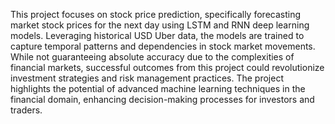 This project focuses on stock price prediction, specifically forecasting market stock prices for the next day using LSTM and RNN deep learning models. Leveraging historical USD Uber data, the models are trained to capture temporal patterns and dependencies in stock market movements. While not guaranteeing absolute accuracy due to the complexities of financial markets, successful outcomes from this project could revolutionize investment strategies and risk management practices. The project highlights the potential of advanced machine learning techniques in the financial domain, enhancing decision-making processes for investors and traders.
